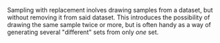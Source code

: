 Sampling with replacement inolves drawing samples from a dataset, but without removing it from said dataset. This introduces the possibility of drawing the same sample twice or more, but is often handy as a way of generating several "different" sets from only *one* set.